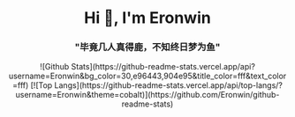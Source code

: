 <!-- <p align="center">
  Visitor count<br>
  <img src="https://profile-counter.glitch.me/Eronwin/count.svg" />
</p> -->



<h1 align="center">Hi 👋, I'm Eronwin</h1>
<h3 align="center">"毕竟几人真得鹿，不知终日梦为鱼"</h3>






<p align="center">
 ![Github Stats](https://github-readme-stats.vercel.app/api?username=Eronwin&bg_color=30,e96443,904e95&title_color=fff&text_color=fff)
  [![Top Langs](https://github-readme-stats.vercel.app/api/top-langs/?username=Eronwin&theme=cobalt)](https://github.com/Eronwin/github-readme-stats)
</p>
<!-- ### :sparkles: My Followers

![Metrics](https://metrics.lecoq.io/Eronwin?template=classic&base.header=0&base.activity=0&base.community=0&base.repositories=0&base.metadata=0&people=1&people.limit=24&people.identicons=false&people.identicons.hide=false&people.size=28&people.types=followers%2C%20following&people.shuffle=false&config.timezone=Asia%2FShanghai)
 -->
